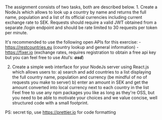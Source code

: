 The assignment consists of two tasks, both are described below. 1. Create a NodeJs which allows to look up a country by name and returns the full name, population and a list of its official currencies including current exchange rate to SEK. Requests should require a valid JWT obtained from a separate /login endpoint and should be rate limited to 30 requests per token per minute.

It's recommended to use the following open APIs for this exercise: - https://restcountries.eu (country lookup and general information) - https://fixer.io (exchange rates, requires registration to obtain a free api key but you can feel free to use Atul’s: **_asd_**)

2. Create a simple web interface for your NodeJs server using React.js which allows users to: a) search and add countries to a list displaying the full country name, population and currency (be mindful of no of requests you make to server) b) enter an amount in SEK and get the amount converted into local currency next to each country in the list Feel free to use any npm packages you like as long as they're OSS, but you need to be able to motivate your choices and we value concise, well structured code with a small footprint.

PS: secret tip, use https://prettier.io for code formatting
